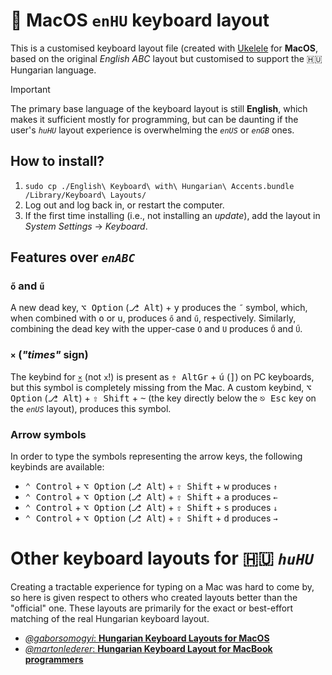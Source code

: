 #  MacOS `enHU` keyboard layout

This is a customised keyboard layout file (created with [Ukelele](https://github.com/sillsdev/Ukelele) for **MacOS**, based on the original _English ABC_ layout but customised to support the 🇭🇺 Hungarian language.

> [!IMPORTANT]
> The primary base language of the keyboard layout is still **English**, which makes it sufficient mostly for programming, but can be daunting if the user's _`huHU`_ layout experience is overwhelming the _`enUS`_ or _`enGB`_ ones.

## How to install?

1. `sudo cp ./English\ Keyboard\ with\ Hungarian\ Accents.bundle /Library/Keyboard\ Layouts/`
2. Log out and log back in, or restart the computer.
3. If the first time installing (i.e., not installing an _update_), add the layout in _System Settings_ → _Keyboard_.

## Features over _`enABC`_

### `ő` and `ű`

A new dead key, <kbd>⌥ Option</kbd> (<kbd>⎇ Alt</kbd>) + <kbd>y</kbd> produces the `˝` symbol, which, when combined with <kbd>o</kbd> or <kbd>u</kbd>, produces `ő` and `ű`, respectively.
Similarly, combining the dead key with the upper-case `O` and `U` produces `Ő` and `Ű`.

### `×` (_"times"_ sign)

The keybind for [`×`](https://www.compart.com/en/unicode/U+00D7) (not `x`!) is present as <kbd>⇮ AltGr</kbd> + <kbd>ú</kbd> (<kbd>]</kbd>) on PC keyboards, but this symbol is completely missing from the Mac.
A custom keybind, <kbd>⌥ Option</kbd> (<kbd>⎇ Alt</kbd>) + <kbd>⇧ Shift</kbd> + <kbd>~</kbd> (the key directly below the <kbd>⎋ Esc</kbd> key on the _`enUS`_ layout), produces this symbol.

### Arrow symbols

In order to type the symbols representing the arrow keys, the following keybinds are available:

 * <kbd>⌃ Control</kbd> + <kbd>⌥ Option</kbd> (<kbd>⎇ Alt</kbd>) + <kbd>⇧ Shift</kbd> + <kbd>w</kbd> produces `↑`
 * <kbd>⌃ Control</kbd> + <kbd>⌥ Option</kbd> (<kbd>⎇ Alt</kbd>) + <kbd>⇧ Shift</kbd> + <kbd>a</kbd> produces `←`
 * <kbd>⌃ Control</kbd> + <kbd>⌥ Option</kbd> (<kbd>⎇ Alt</kbd>) + <kbd>⇧ Shift</kbd> + <kbd>s</kbd> produces `↓`
 * <kbd>⌃ Control</kbd> + <kbd>⌥ Option</kbd> (<kbd>⎇ Alt</kbd>) + <kbd>⇧ Shift</kbd> + <kbd>d</kbd> produces `→`

# Other keyboard layouts for 🇭🇺 _`huHU`_

Creating a tractable experience for typing on a Mac was hard to come by, so here is given respect to others who created layouts better than the "official" one.
These layouts are primarily for the exact or best-effort matching of the real Hungarian keyboard layout.

 * [_@gaborsomogyi_: **Hungarian Keyboard Layouts for MacOS**](https://github.com/gaborsomogyi/hungarian-keyboard-mac)
 * [_@martonlederer_: **Hungarian Keyboard Layout for MacBook programmers**](https://gist.github.com/martonlederer/b429a0885d12a5d14d408cdda4bca877)
